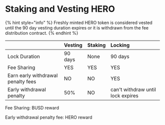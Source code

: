 # Staking and Vesting HERO

{% hint style="info" %}
Freshly minted HERO token is considered vested until the 90 day vesting duration expires or it is withdrawn from the fee distribution contract.
{% endhint %}

|  | Vesting | Staking | Locking |
| :--- | :--- | :--- | :--- |
| Lock Duration | 90 days | None | 90 days |
| Fee Sharing | YES | YES | YES |
| Earn early withdrawal penalty fees | NO | NO | YES |
| Early withdrawal penalty | 50% | NO | can't withdraw until lock expires |



Fee Sharing: BUSD reward

Early withdrawal penalty fee: HERO reward


